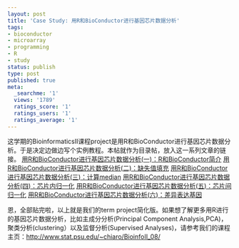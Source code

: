 ```yaml
---
layout: post
title: 'Case Study: 用R和BioConductor进行基因芯片数据分析'
tags:
- bioconductor
- microarray
- programming
- R
- study
status: publish
type: post
published: true
meta:
  _searchme: '1'
  views: '1789'
  ratings_score: '1'
  ratings_users: '1'
  ratings_average: '1'
---
```

这学期的BioinformaticsII课程project是用R和BioConductor进行基因芯片数据分析。于是决定边做边写个实例教程。本帖就作为目录帖，放入这一系列文章的链接。
<a rel="bookmark" href="http://azaleasays.com/2008/05/01/microarray-data-analysis-using-r-and-bioconductor-step1-introduction/">用R和BioConductor进行基因芯片数据分析(一)：R和BioConductor简介</a>
<a rel="bookmark" href="http://azaleasays.com/2008/05/02/microarray-data-analysis-using-r-and-bioconductor-step2-missing-value-imputation/">用R和BioConductor进行基因芯片数据分析(二)：缺失值填充</a>
<a rel="bookmark" href="http://azaleasays.com/2008/05/03/microarray-data-analysis-using-r-and-bioconductor-step3-median-calculation/">用R和BioConductor进行基因芯片数据分析(三)：计算median</a>
<a rel="bookmark" href="http://azaleasays.com/2008/05/05/microarray-data-analysis-using-r-and-bioconductor-step4-within-array-normalization/">用R和BioConductor进行基因芯片数据分析(四)：芯片内归一化</a>
<a rel="bookmark" href="http://azaleasays.com/2008/05/05/microarray-data-analysis-using-r-and-bioconductor-step5-between-array-normalization/">用R和BioConductor进行基因芯片数据分析(五)：芯片间归一化</a>
<a rel="bookmark" href="http://azaleasays.com/2008/05/09/microarray-data-analysis-using-r-and-bioconductor-step6-differentially-expressed-genes/">用R和BioConductor进行基因芯片数据分析(六)：差异表达基因</a>

恩，全部贴完啦，以上就是我们的term project简化版。如果想了解更多用R进行的基因芯片数据分析，比如主成分分析(Principal Component Analysis,PCA)，聚类分析(clustering）以及监督分析(Supervised Analyses)，请参考我们的课程主页：<a href="http://www.stat.psu.edu/~chiaro/BioinfoII_08/">http://www.stat.psu.edu/~chiaro/BioinfoII_08/</a>
